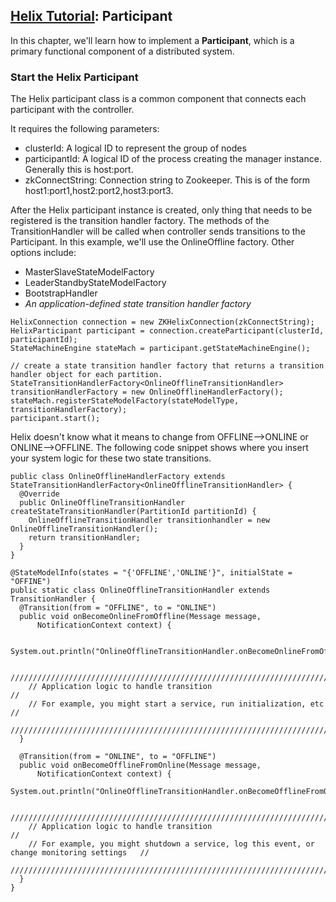 <!---
Licensed to the Apache Software Foundation (ASF) under one
or more contributor license agreements.  See the NOTICE file
distributed with this work for additional information
regarding copyright ownership.  The ASF licenses this file
to you under the Apache License, Version 2.0 (the
"License"); you may not use this file except in compliance
with the License.  You may obtain a copy of the License at

  http://www.apache.org/licenses/LICENSE-2.0

Unless required by applicable law or agreed to in writing,
software distributed under the License is distributed on an
"AS IS" BASIS, WITHOUT WARRANTIES OR CONDITIONS OF ANY
KIND, either express or implied.  See the License for the
specific language governing permissions and limitations
under the License.
-->

<head>
  <title>Tutorial - Participant</title>
</head>

## [Helix Tutorial](./Tutorial.html): Participant

In this chapter, we\'ll learn how to implement a __Participant__, which is a primary functional component of a distributed system.


### Start the Helix Participant

The Helix participant class is a common component that connects each participant with the controller.

It requires the following parameters:

* clusterId: A logical ID to represent the group of nodes
* participantId: A logical ID of the process creating the manager instance. Generally this is host:port.
* zkConnectString: Connection string to Zookeeper. This is of the form host1:port1,host2:port2,host3:port3.

After the Helix participant instance is created, only thing that needs to be registered is the transition handler factory.
The methods of the TransitionHandler will be called when controller sends transitions to the Participant.  In this example, we'll use the OnlineOffline factory.  Other options include:

* MasterSlaveStateModelFactory
* LeaderStandbyStateModelFactory
* BootstrapHandler
* _An application-defined state transition handler factory_


```
HelixConnection connection = new ZKHelixConnection(zkConnectString);
HelixParticipant participant = connection.createParticipant(clusterId, participantId);
StateMachineEngine stateMach = participant.getStateMachineEngine();

// create a state transition handler factory that returns a transition handler object for each partition.
StateTransitionHandlerFactory<OnlineOfflineTransitionHandler> transitionHandlerFactory = new OnlineOfflineHandlerFactory();
stateMach.registerStateModelFactory(stateModelType, transitionHandlerFactory);
participant.start();
```

Helix doesn\'t know what it means to change from OFFLINE\-\-\>ONLINE or ONLINE\-\-\>OFFLINE.  The following code snippet shows where you insert your system logic for these two state transitions.

```
public class OnlineOfflineHandlerFactory extends StateTransitionHandlerFactory<OnlineOfflineTransitionHandler> {
  @Override
  public OnlineOfflineTransitionHandler createStateTransitionHandler(PartitionId partitionId) {
    OnlineOfflineTransitionHandler transitionhandler = new OnlineOfflineTransitionHandler();
    return transitionHandler;
  }
}

@StateModelInfo(states = "{'OFFLINE','ONLINE'}", initialState = "OFFINE")
public static class OnlineOfflineTransitionHandler extends TransitionHandler {
  @Transition(from = "OFFLINE", to = "ONLINE")
  public void onBecomeOnlineFromOffline(Message message,
      NotificationContext context) {

    System.out.println("OnlineOfflineTransitionHandler.onBecomeOnlineFromOffline()");

    ////////////////////////////////////////////////////////////////////////////////////////////////
    // Application logic to handle transition                                                     //
    // For example, you might start a service, run initialization, etc                            //
    ////////////////////////////////////////////////////////////////////////////////////////////////
  }

  @Transition(from = "ONLINE", to = "OFFLINE")
  public void onBecomeOfflineFromOnline(Message message,
      NotificationContext context) {
    System.out.println("OnlineOfflineTransitionHandler.onBecomeOfflineFromOnline()");

    ////////////////////////////////////////////////////////////////////////////////////////////////
    // Application logic to handle transition                                                     //
    // For example, you might shutdown a service, log this event, or change monitoring settings   //
    ////////////////////////////////////////////////////////////////////////////////////////////////
  }
}
```


